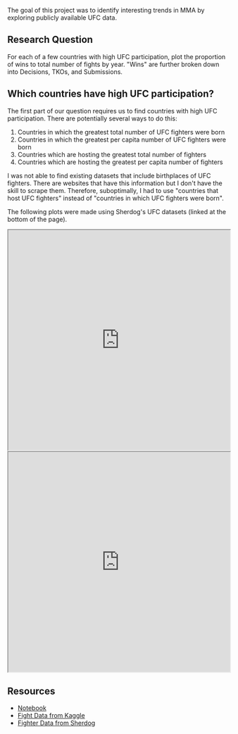 The goal of this project was to identify interesting trends in MMA by exploring publicly available UFC data.

## Research Question
For each of a few countries with high UFC participation, plot the proportion of wins to total number of fights by year. "Wins" are further broken down into Decisions, TKOs, and Submissions.

## Which countries have high UFC participation?

The first part of our question requires us to find countries with high UFC participation. There are potentially several ways to do this:

1. Countries in which the greatest total number of UFC fighters were born
2. Countries in which the greatest per capita number of UFC fighters were born
3. Countries which are hosting the greatest total number of fighters
4. Countries which are hosting the greatest per capita number of fighters

I was not able to find existing datasets that include birthplaces of UFC fighters. There are websites that have this information but I don't have the skill to scrape them. Therefore, suboptimally, I had to use "countries that host UFC fighters" instead of "countries in which UFC fighters were born".

The following plots were made using Sherdog's UFC datasets (linked at the bottom of the page).

<iframe id="igraph-num-fighters" scrolling="no" width="100%" height="500px" src="https://stromsy.nfshost.com/content/num-ufc-fighters.html"></iframe>

<iframe id="igraph-num-fighters" scrolling="no" width="100%" height="500px" src="https://stromsy.nfshost.com/content/per-capita-ufc-fighters.html"></iframe>

## Resources
* [Notebook](https://github.com/ekoly/DS-Unit-1-Build/blob/master/ipynb/explore_data.ipynb)
* [Fight Data from Kaggle](https://www.kaggle.com/rajeevw/ufcdata)
* [Fighter Data from Sherdog](https://docs.google.com/spreadsheets/d/1z3QX0uWXv-XHX2Nfuj6zZHrfEeXI3A9CKWkrGaBzB8s/edit#gid=0)
